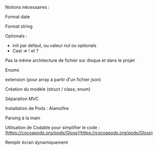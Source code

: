 Notions nécessaires :

Format date

Format string

Optionals :

* init par défaut, ou valeur nul ou optionals
* Cast =&gt; ! et ?

Pas la même architecture de fichier sur disque et dans le projet

Enums

extension \(pour array à partir d'un fichier json\)



Création du modèle \(struct / class; enum\)

Séparation MVC

Installation de Pods : Alamofire

Parsing à la main

Utilisation de Codable pour simplifier le code : [https://cocoapods.org/pods/Gloss](https://cocoapods.org/pods/Gloss)

Remplir écran dynamiquement


